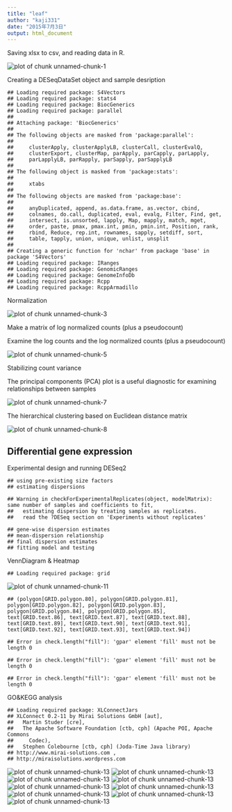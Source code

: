 ```yaml
---
title: "leaf"
author: "kaji331"
date: "2015年7月3日"
output: html_document
---
```


Saving xlsx to csv, and reading data in R.

![plot of chunk unnamed-chunk-1](figure/unnamed-chunk-1-1.png) 

Creating a DESeqDataSet object and sample desription


```
## Loading required package: S4Vectors
## Loading required package: stats4
## Loading required package: BiocGenerics
## Loading required package: parallel
## 
## Attaching package: 'BiocGenerics'
## 
## The following objects are masked from 'package:parallel':
## 
##     clusterApply, clusterApplyLB, clusterCall, clusterEvalQ,
##     clusterExport, clusterMap, parApply, parCapply, parLapply,
##     parLapplyLB, parRapply, parSapply, parSapplyLB
## 
## The following object is masked from 'package:stats':
## 
##     xtabs
## 
## The following objects are masked from 'package:base':
## 
##     anyDuplicated, append, as.data.frame, as.vector, cbind,
##     colnames, do.call, duplicated, eval, evalq, Filter, Find, get,
##     intersect, is.unsorted, lapply, Map, mapply, match, mget,
##     order, paste, pmax, pmax.int, pmin, pmin.int, Position, rank,
##     rbind, Reduce, rep.int, rownames, sapply, setdiff, sort,
##     table, tapply, union, unique, unlist, unsplit
## 
## Creating a generic function for 'nchar' from package 'base' in package 'S4Vectors'
## Loading required package: IRanges
## Loading required package: GenomicRanges
## Loading required package: GenomeInfoDb
## Loading required package: Rcpp
## Loading required package: RcppArmadillo
```

Normalization

![plot of chunk unnamed-chunk-3](figure/unnamed-chunk-3-1.png) 

Make a matrix of log normalized counts (plus a pseudocount)



Examine the log counts and the log normalized counts (plus a pseudocount)

![plot of chunk unnamed-chunk-5](figure/unnamed-chunk-5-1.png) 

Stabilizing count variance



The principal components (PCA) plot is a useful diagnostic for examining relationships between samples

![plot of chunk unnamed-chunk-7](figure/unnamed-chunk-7-1.png) 

The hierarchical clustering based on Euclidean distance matrix

![plot of chunk unnamed-chunk-8](figure/unnamed-chunk-8-1.png) 

## Differential gene expression
Experimental design and running DESeq2


```
## using pre-existing size factors
## estimating dispersions
```

```
## Warning in checkForExperimentalReplicates(object, modelMatrix): same number of samples and coefficients to fit,
##   estimating dispersion by treating samples as replicates.
##   read the ?DESeq section on 'Experiments without replicates'
```

```
## gene-wise dispersion estimates
## mean-dispersion relationship
## final dispersion estimates
## fitting model and testing
```

VennDiagram & Heatmap




```
## Loading required package: grid
```

![plot of chunk unnamed-chunk-11](figure/unnamed-chunk-11-1.png) 

```
## (polygon[GRID.polygon.80], polygon[GRID.polygon.81], polygon[GRID.polygon.82], polygon[GRID.polygon.83], polygon[GRID.polygon.84], polygon[GRID.polygon.85], text[GRID.text.86], text[GRID.text.87], text[GRID.text.88], text[GRID.text.89], text[GRID.text.90], text[GRID.text.91], text[GRID.text.92], text[GRID.text.93], text[GRID.text.94])
```


```
## Error in check.length("fill"): 'gpar' element 'fill' must not be length 0
```

```
## Error in check.length("fill"): 'gpar' element 'fill' must not be length 0
```

```
## Error in check.length("fill"): 'gpar' element 'fill' must not be length 0
```

GO&KEGG analysis


```
## Loading required package: XLConnectJars
## XLConnect 0.2-11 by Mirai Solutions GmbH [aut],
##   Martin Studer [cre],
##   The Apache Software Foundation [ctb, cph] (Apache POI, Apache Commons
##     Codec),
##   Stephen Colebourne [ctb, cph] (Joda-Time Java library)
## http://www.mirai-solutions.com ,
## http://miraisolutions.wordpress.com
```

![plot of chunk unnamed-chunk-13](figure/unnamed-chunk-13-1.png) ![plot of chunk unnamed-chunk-13](figure/unnamed-chunk-13-2.png) ![plot of chunk unnamed-chunk-13](figure/unnamed-chunk-13-3.png) ![plot of chunk unnamed-chunk-13](figure/unnamed-chunk-13-4.png) ![plot of chunk unnamed-chunk-13](figure/unnamed-chunk-13-5.png) ![plot of chunk unnamed-chunk-13](figure/unnamed-chunk-13-6.png) ![plot of chunk unnamed-chunk-13](figure/unnamed-chunk-13-7.png) ![plot of chunk unnamed-chunk-13](figure/unnamed-chunk-13-8.png) ![plot of chunk unnamed-chunk-13](figure/unnamed-chunk-13-9.png) 
